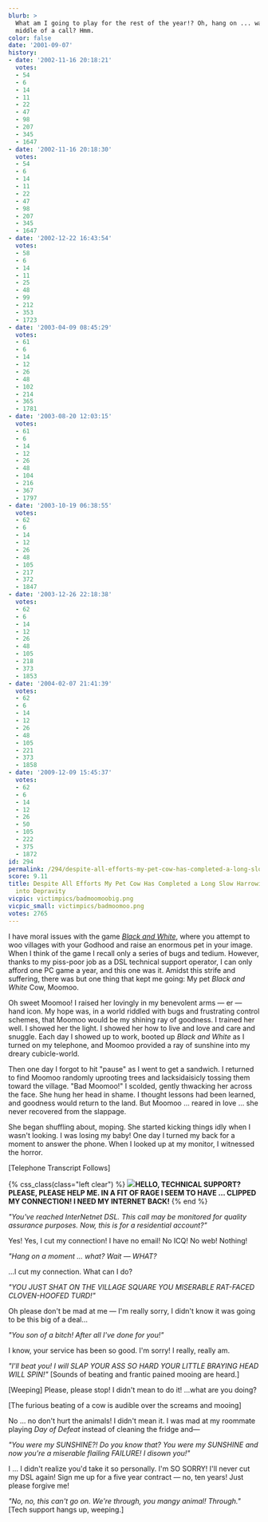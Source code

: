 ```yaml
---
blurb: >
  What am I going to play for the rest of the year!? Oh, hang on ... wasn't I in the
  middle of a call? Hmm.
color: false
date: '2001-09-07'
history:
- date: '2002-11-16 20:18:21'
  votes:
  - 54
  - 6
  - 14
  - 11
  - 22
  - 47
  - 98
  - 207
  - 345
  - 1647
- date: '2002-11-16 20:18:30'
  votes:
  - 54
  - 6
  - 14
  - 11
  - 22
  - 47
  - 98
  - 207
  - 345
  - 1647
- date: '2002-12-22 16:43:54'
  votes:
  - 58
  - 6
  - 14
  - 11
  - 25
  - 48
  - 99
  - 212
  - 353
  - 1723
- date: '2003-04-09 08:45:29'
  votes:
  - 61
  - 6
  - 14
  - 12
  - 26
  - 48
  - 102
  - 214
  - 365
  - 1781
- date: '2003-08-20 12:03:15'
  votes:
  - 61
  - 6
  - 14
  - 12
  - 26
  - 48
  - 104
  - 216
  - 367
  - 1797
- date: '2003-10-19 06:38:55'
  votes:
  - 62
  - 6
  - 14
  - 12
  - 26
  - 48
  - 105
  - 217
  - 372
  - 1847
- date: '2003-12-26 22:18:38'
  votes:
  - 62
  - 6
  - 14
  - 12
  - 26
  - 48
  - 105
  - 218
  - 373
  - 1853
- date: '2004-02-07 21:41:39'
  votes:
  - 62
  - 6
  - 14
  - 12
  - 26
  - 48
  - 105
  - 221
  - 373
  - 1858
- date: '2009-12-09 15:45:37'
  votes:
  - 62
  - 6
  - 14
  - 12
  - 26
  - 50
  - 105
  - 222
  - 375
  - 1872
id: 294
permalink: /294/despite-all-efforts-my-pet-cow-has-completed-a-long-slow-harrowing-descent-into-depravity/
score: 9.11
title: Despite All Efforts My Pet Cow Has Completed a Long Slow Harrowing Descent
  into Depravity
vicpic: victimpics/badmoomoobig.png
vicpic_small: victimpics/badmoomoo.png
votes: 2765
---
```


I have moral issues with the game [*Black and
White*](https://web.archive.org/web/20010907000000/http://www.planetblackandwhite.com/),
where you attempt to woo villages with your Godhood and raise an
enormous pet in your image. When I think of the game I recall only a
series of bugs and tedium. However, thanks to my piss-poor job as a DSL
technical support operator, I can only afford one PC game a year, and
this one was it. Amidst this strife and suffering, there was but one
thing that kept me going: My pet *Black and White* Cow, Moomoo.

Oh sweet Moomoo! I raised her lovingly in my benevolent arms — er —
hand icon. My hope was, in a world riddled with bugs and frustrating
control schemes, that Moomoo would be my shining ray of goodness. I
trained her well. I showed her the light. I showed her how to live and
love and care and snuggle. Each day I showed up to work, booted up
*Black and White* as I turned on my telephone, and Moomoo provided a ray
of sunshine into my dreary cubicle-world.

Then one day I forgot to hit "pause" as I went to get a sandwich. I
returned to find Moomoo randomly uprooting trees and lacksidaisicly
tossing them toward the village. "Bad Moomoo!" I scolded, gently
thwacking her across the face. She hung her head in shame. I thought
lessons had been learned, and goodness would return to the land. But
Moomoo ... reared in love ... she never recovered from the slappage.

She began shuffling about, moping. She started kicking things idly when
I wasn't looking. I was losing my baby! One day I turned my back for a
moment to answer the phone. When I looked up at my monitor, I witnessed
the horror.

\[Telephone Transcript Follows\]

{% css_class(class="left clear") %}
[![](/img/victimpics/scissors.png)](@/victim/271.md)**HELLO, TECHNICAL
SUPPORT? PLEASE, PLEASE HELP ME. IN A FIT OF RAGE I SEEM TO HAVE ...
CLIPPED MY CONNECTION! I NEED MY INTERNET BACK!**
{% end %}

*"You've reached InterNetnet DSL. This call may be monitored for quality
assurance purposes. Now, this is for a residential account?"*

Yes! Yes, I cut my connection! I have no email! No ICQ! No web! Nothing!

*"Hang on a moment ... what? Wait — WHAT?*

...I cut my connection. What can I do?

*"YOU JUST SHAT ON THE VILLAGE SQUARE YOU MISERABLE RAT-FACED
CLOVEN-HOOFED TURD!"*

Oh please don't be mad at me — I'm really sorry, I didn't know it was
going to be this big of a deal...

*"You son of a bitch! After all I've done for you!"*

I know, your service has been so good. I'm sorry! I really, really am.

*"I'll beat you! I will SLAP YOUR ASS SO HARD YOUR LITTLE BRAYING HEAD
WILL SPIN!"* \[Sounds of beating and frantic pained mooing are heard.\]

\[Weeping\] Please, please stop! I didn't mean to do it! ...what are you
doing?

\[The furious beating of a cow is audible over the screams and mooing\]

No ... no don't hurt the animals! I didn't mean it. I was mad at my
roommate playing *Day of Defeat* instead of cleaning the fridge and—

*"You were my SUNSHINE?! Do you know that? You were my SUNSHINE and now
you're a miserable flailing FAILURE! I disown you!"*

I ... I didn't realize you'd take it so personally. I'm SO SORRY! I'll
never cut my DSL again! Sign me up for a five year contract — no, ten
years! Just please forgive me!

*"No, no, this can't go on. We're through, you mangy animal! Through."*
\[Tech support hangs up, weeping.\]

